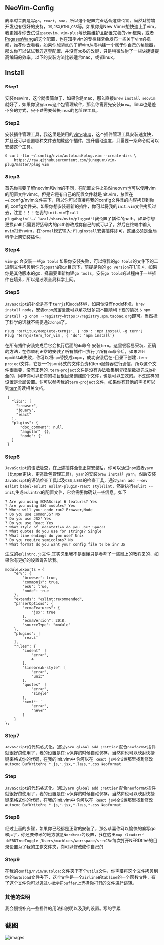 ## NeoVim-Config 
我平时主要是写`go`，`react`，`vue`，所以这个配置完全适合这些语言，当然对前端开发也有很好的支持，`JS`,`JSX`,`HTML`,`CSS`等。如果你是New Vimer想快速上手vim，我更推荐你去试试`spacevim`、`vim-plus`等长期维护且配置完善的vim框架，或者[PegasusWang](https://github.com/PegasusWang/vim-config)的这个配置，他在知乎vim的专栏经常会发布一些关于vim的视频，推荐你去看看。如果你想彻底的了解vim从零构建一个属于你自己的编辑器，那么你可以试试我的这套配置，并没有太多的改键，只是稍微映射了一些快捷键提高编码的效率。以下的安装方法比较适合mac，或者linux。

## Install
### Step1
安装neovim，这个就很简单了，如果你是mac，那么直接`brew install neovim`就好了，如果你没有`brew`这个包管理软件，那么你需要先安装`brew`。linux也是差不多的方式，只不过需要替换linux的包管理工具。
### Step2
安装插件管理工具，我这里是使用的[vim-plug](https://github.com/junegunn/vim-plug)，这个插件管理工具安装速度快，并且还可以设置哪种文件去加载这个插件，提升启动速度，只需要一条命令就可以安装这个工具。
```
$ curl -fLo ~/.config/nvim/autoload/plug.vim --create-dirs \
    https://raw.githubusercontent.com/junegunn/vim-plug/master/plug.vim
```
### Step3
首先你需要了解neovim和vim的不同，在配置文件上虽然neovim也可以使用vim的配置文件vimrc，但是它是有自己的配置文件就是init.vim，放置在~/.config/nvim文件夹下，所以你可以直接将我的config文件里的内容拷贝到你的.config文件夹。如果你想安装最新的插件，你可以将我的`init.vim`文件拷贝过去，注意！！！在我的`init.vim`中`call plug#begin('~/.local/share/nvim/plugged')`我设置了插件的path，如果你想更换path只需要将括号内的path修改成你自己的就可以了。然后在终端中输入`nvim`打开nvim，在`normal`模式输入`:PlugInstall`安装插件即可。这里必须是全局科学上网安装插件。
### Step4
`vim-go` 会安装一些`go tools` 如果你安装失败，可以将我的`go tools`的文件下的二进制文件拷贝到你的`gopath`的`bin`目录下，前提是你的 `go version`在1.10.4，如果你是其他版本的go，择需要重新构建`go tools`，安装`go tools`的过程由于一些插件在墙外，所以是必须全局科学上网。
### Step5
`Javascript`的补全是基于`ternjs`和`node`环境，如果你没有node环境，`brew install node`，安装`cnpm`淘宝镜像可以解决很多包不能顺利下载的情况
`$ npm install -g cnpm --registry=https://registry.npm.taobao.org`即可。当然挂了科学的话就不需要通过`cnpm`了。
```
Plug 'carlitux/deoplete-ternjs', { 'do': 'npm install -g tern'}
Plug 'ternjs/tern_for_vim', { 'do': 'npm install'}
```
在所有插件安装完成后它会执行后面的`do`命令 安装`tern`。这里很容易采坑，正确的方法，在你顺利正常的安装了所有插件且执行了所有`do`命令后，如果`遇到npm`install失败，你可以将`npm`替换成`cnpm` ，成功安装后在`~`目录下创建`.tern-project`文件，它是一个json格式的文件负责和tern服务器进行通信，所以这个文件很重要，没有正确的`.tern-project`文件是没有办法收集到元模型数据完成js补全的，同样你可以在你的项目根目录创建这个文件，也是可以生效的。不过这样的设置是全局设置。你可以参考我的`tern-project`文件，如果你有其他的需求可以到[tern](http://ternjs.net/)阅读相关文档。
```
 {
   "libs": [
     "browser",
     "jquery",
     "react"
   ],
   "plugins": {
       "doc_comment": null,
       "angular": {},
       "node": {}
   }
 }
```
### Step6
`JavaScript`的语法检查，在上述插件全部正常安装后，你可以通过`npm`或者`yarn`（比npm更快，更高效包管理工具），`yarn`的安装`brew install yarn`，然后安装`JavaScript`的语法检查工具以及`CSS,LESS`的检查工具，通过`yarn add --dev eslint babel-eslint eslint-plugin-react stylelint`，然后执行`eslint --init`,生成`eslintrc`的配置文件，它会需要你确认一些信息。如下
```
? Are you using ECMAScript 6 features? Yes
? Are you using ES6 modules? Yes
? Where will your code run? Browser,Node
? Do you use CommonJS? No
? Do you use JSX? Yes
? Do you use React Yes
? What style of indentation do you use? Spaces
? What quotes do you use for strings? Single
? What line endings do you use? Unix
? Do you require semicolons? No
? What format do you want your config file to be in? JS
```
生成的`eslintrc.js`文件,其实这里我不是很懂只是参考了一些网上的教程来的，如果你有更好的设置请告诉我。
```
module.exports = {
    "env": {
        "browser": true,
        "commonjs": true,
        "es6": true,
        "node": true
    },
    "extends": "eslint:recommended",
    "parserOptions": {
        "ecmaFeatures": {
            "jsx": true
        },
        "ecmaVersion": 2018,
        "sourceType": "module"
    },
    "plugins": [
        "react"
    ],
    "rules": {
        "indent": [
            "error",
            4
        ],
        "linebreak-style": [
            "error",
            "unix"
        ],
        "quotes": [
            "error",
            "single"
        ],
        "semi": [
            "error",
            "never"
        ]
    }
};
```
### Step7
`JavaScript`的代码格式化。通过`yarn global add prettier` 配合`neoformat`插件就很好的使用了，我的设置是在`:w`保存的时候自动保存，当然你也可以映射快捷键来格式你的代码，在我的init.vim中 你可以在` React js补全设置`那里找到修改`autocmd BufWritePre *.js,*.jsx,*.less,*.css Neoformat`
### Step
`JavaScript`的代码格式化。通过`yarn global add prettier` 配合`neoformat`插件就很好的使用了，我的设置是在`:w`保存的时候自动保存，当然你也可以映射快捷键来格式你的代码，在我的init.vim中 你可以在` React js补全设置`那里找到修改`autocmd BufWritePre *.js,*.jsx,*.less,*.css Neoformat`
### Step8
经过上面的步骤，如果你已经都是正常的安装了，那么恭喜你可以愉快的编写go和js了，你还要修改的地方就是`Nerdtree`的设置，我在这里`map <leader>f :NERDTreeToggle /Users/marblues/workspace/src<CR>`每次打开NERDtree的目录设置为了我的工作文件夹，你可以修改成你自己的
### Step9
在我的`config/nvim/autoload`文件夹下有个`utils`文件，你需要将这个文件拷贝到你的`autoload`文件夹下，这个文件是一个`airline`的`tabline`的一个函数文件，有了这个文件你可以通过`\+数字`在`buffer`上选择你打开的文件进行跳转。
### 其他的说明
我会慢慢补充一些插件的用法和说明以及我的设置。写的手累
## 截图

![images](https://github.com/Marlboro-go/Neovim-for-go/blob/master/screenshot/sceenshot.gif)

